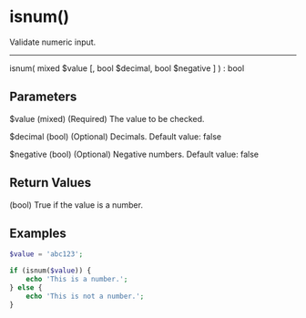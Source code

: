 # isnum()

Validate numeric input.

---

isnum( mixed $value [, bool $decimal, bool $negative ] ) : bool

## Parameters

$value (mixed) (Required) The value to be checked.

$decimal (bool) (Optional) Decimals. Default value: false

$negative (bool) (Optional) Negative numbers. Default value: false

## Return Values

(bool) True if the value is a number.

## Examples

```php
$value = 'abc123';

if (isnum($value)) {
    echo 'This is a number.';
} else {
    echo 'This is not a number.';
}
```
